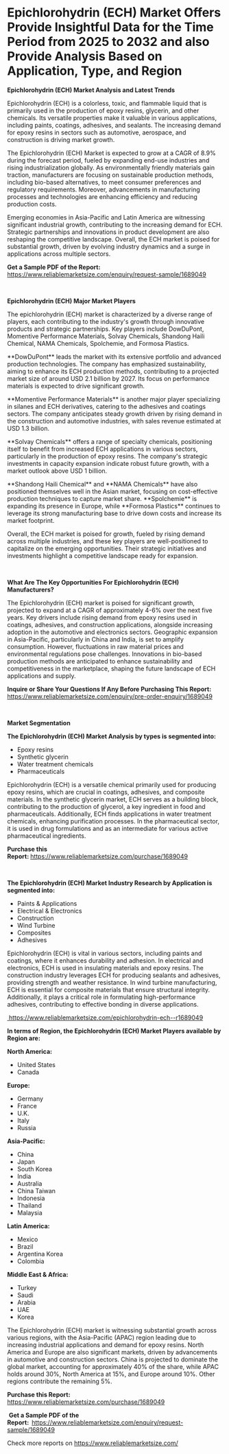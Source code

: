 <p><h1>Epichlorohydrin (ECH) Market Offers Provide Insightful Data for the Time Period from 2025 to 2032 and also Provide Analysis Based on Application, Type, and Region</h1></p><p><strong>Epichlorohydrin (ECH) Market Analysis and Latest Trends</strong></p>
<p><p>Epichlorohydrin (ECH) is a colorless, toxic, and flammable liquid that is primarily used in the production of epoxy resins, glycerin, and other chemicals. Its versatile properties make it valuable in various applications, including paints, coatings, adhesives, and sealants. The increasing demand for epoxy resins in sectors such as automotive, aerospace, and construction is driving market growth.</p><p>The Epichlorohydrin (ECH) Market is expected to grow at a CAGR of 8.9% during the forecast period, fueled by expanding end-use industries and rising industrialization globally. As environmentally friendly materials gain traction, manufacturers are focusing on sustainable production methods, including bio-based alternatives, to meet consumer preferences and regulatory requirements. Moreover, advancements in manufacturing processes and technologies are enhancing efficiency and reducing production costs. </p><p>Emerging economies in Asia-Pacific and Latin America are witnessing significant industrial growth, contributing to the increasing demand for ECH. Strategic partnerships and innovations in product development are also reshaping the competitive landscape. Overall, the ECH market is poised for substantial growth, driven by evolving industry dynamics and a surge in applications across multiple sectors.</p></p>
<p><strong>Get a Sample PDF of the Report:&nbsp;</strong> <a href="https://www.reliablemarketsize.com/enquiry/request-sample/1689049?utm_campaign=3101&utm_medium=2&utm_source=Github&utm_content=ia&utm_term=26032025&utm_id=epichlorohydrin-ech">https://www.reliablemarketsize.com/enquiry/request-sample/1689049</a></p>
<p>&nbsp;</p>
<p><strong>Epichlorohydrin (ECH) Major Market Players</strong></p>
<p><p>The epichlorohydrin (ECH) market is characterized by a diverse range of players, each contributing to the industry's growth through innovative products and strategic partnerships. Key players include DowDuPont, Momentive Performance Materials, Solvay Chemicals, Shandong Haili Chemical, NAMA Chemicals, Spolchemie, and Formosa Plastics.</p><p>**DowDuPont** leads the market with its extensive portfolio and advanced production technologies. The company has emphasized sustainability, aiming to enhance its ECH production methods, contributing to a projected market size of around USD 2.1 billion by 2027. Its focus on performance materials is expected to drive significant growth.</p><p>**Momentive Performance Materials** is another major player specializing in silanes and ECH derivatives, catering to the adhesives and coatings sectors. The company anticipates steady growth driven by rising demand in the construction and automotive industries, with sales revenue estimated at USD 1.3 billion.</p><p>**Solvay Chemicals** offers a range of specialty chemicals, positioning itself to benefit from increased ECH applications in various sectors, particularly in the production of epoxy resins. The company's strategic investments in capacity expansion indicate robust future growth, with a market outlook above USD 1 billion.</p><p>**Shandong Haili Chemical** and **NAMA Chemicals** have also positioned themselves well in the Asian market, focusing on cost-effective production techniques to capture market share. **Spolchemie** is expanding its presence in Europe, while **Formosa Plastics** continues to leverage its strong manufacturing base to drive down costs and increase its market footprint.</p><p>Overall, the ECH market is poised for growth, fueled by rising demand across multiple industries, and these key players are well-positioned to capitalize on the emerging opportunities. Their strategic initiatives and investments highlight a competitive landscape ready for expansion.</p></p>
<p>&nbsp;</p>
<p><strong>What Are The Key Opportunities For Epichlorohydrin (ECH) Manufacturers?</strong></p>
<p><p>The Epichlorohydrin (ECH) market is poised for significant growth, projected to expand at a CAGR of approximately 4-6% over the next five years. Key drivers include rising demand from epoxy resins used in coatings, adhesives, and construction applications, alongside increasing adoption in the automotive and electronics sectors. Geographic expansion in Asia-Pacific, particularly in China and India, is set to amplify consumption. However, fluctuations in raw material prices and environmental regulations pose challenges. Innovations in bio-based production methods are anticipated to enhance sustainability and competitiveness in the marketplace, shaping the future landscape of ECH applications and supply.</p></p>
<p><strong>Inquire or Share Your Questions If Any Before Purchasing This Report:</strong> <a href="https://www.reliablemarketsize.com/enquiry/pre-order-enquiry/1689049?utm_campaign=3101&utm_medium=2&utm_source=Github&utm_content=ia&utm_term=26032025&utm_id=epichlorohydrin-ech">https://www.reliablemarketsize.com/enquiry/pre-order-enquiry/1689049</a></p>
<p>&nbsp;</p>
<p><strong>Market Segmentation</strong></p>
<p><strong>The Epichlorohydrin (ECH) Market Analysis by types is segmented into:</strong></p>
<p><ul><li>Epoxy resins</li><li>Synthetic glycerin</li><li>Water treatment chemicals</li><li>Pharmaceuticals</li></ul></p>
<p><p>Epichlorohydrin (ECH) is a versatile chemical primarily used for producing epoxy resins, which are crucial in coatings, adhesives, and composite materials. In the synthetic glycerin market, ECH serves as a building block, contributing to the production of glycerol, a key ingredient in food and pharmaceuticals. Additionally, ECH finds applications in water treatment chemicals, enhancing purification processes. In the pharmaceutical sector, it is used in drug formulations and as an intermediate for various active pharmaceutical ingredients.</p></p>
<p><strong>Purchase this Report:&nbsp;</strong><a href="https://www.reliablemarketsize.com/purchase/1689049?utm_campaign=3101&utm_medium=2&utm_source=Github&utm_content=ia&utm_term=26032025&utm_id=epichlorohydrin-ech">https://www.reliablemarketsize.com/purchase/1689049</a></p>
<p>&nbsp;</p>
<p><strong>The Epichlorohydrin (ECH) Market Industry Research by Application is segmented into:</strong></p>
<p><ul><li>Paints & Applications</li><li>Electrical & Electronics</li><li>Construction</li><li>Wind Turbine</li><li>Composites</li><li>Adhesives</li></ul></p>
<p><p>Epichlorohydrin (ECH) is vital in various sectors, including paints and coatings, where it enhances durability and adhesion. In electrical and electronics, ECH is used in insulating materials and epoxy resins. The construction industry leverages ECH for producing sealants and adhesives, providing strength and weather resistance. In wind turbine manufacturing, ECH is essential for composite materials that ensure structural integrity. Additionally, it plays a critical role in formulating high-performance adhesives, contributing to effective bonding in diverse applications.</p></p>
<p><a href="https://www.reliablemarketsize.com/epichlorohydrin-ech--r1689049?utm_campaign=3101&utm_medium=2&utm_source=Github&utm_content=ia&utm_term=26032025&utm_id=epichlorohydrin-ech">&nbsp;https://www.reliablemarketsize.com/epichlorohydrin-ech--r1689049</a></p>
<p><strong>In terms of Region, the Epichlorohydrin (ECH) Market Players available by Region are:</strong></p>
<p>
    <p> <strong> North America: </strong>
        <ul>
            <li>United States</li>
            <li>Canada</li>
        </ul>
        </p> 
    <p> <strong> Europe: </strong>
        <ul>
            <li>Germany</li>
            <li>France</li>
            <li>U.K.</li>
            <li>Italy</li>
            <li>Russia</li>
        </ul>
        </p> 
    <p> <strong> Asia-Pacific: </strong>
        <ul>
            <li>China</li>
            <li>Japan</li>
            <li>South Korea</li>
            <li>India</li>
            <li>Australia</li>
            <li>China Taiwan</li>
            <li>Indonesia</li>
            <li>Thailand</li>
            <li>Malaysia</li>
        </ul>
        </p> 
    <p> <strong> Latin America: </strong>
        <ul>
            <li>Mexico</li>
            <li>Brazil</li>
            <li>Argentina Korea</li>
            <li>Colombia</li>
        </ul>
        </p> 
    <p> <strong> Middle East & Africa: </strong>
        <ul>
            <li>Turkey</li>
            <li>Saudi</li>
            <li>Arabia</li>
            <li>UAE</li>
            <li>Korea</li>
        </ul>
    </p>
    </p>
<p><p>The Epichlorohydrin (ECH) market is witnessing substantial growth across various regions, with the Asia-Pacific (APAC) region leading due to increasing industrial applications and demand for epoxy resins. North America and Europe are also significant markets, driven by advancements in automotive and construction sectors. China is projected to dominate the global market, accounting for approximately 40% of the share, while APAC holds around 30%, North America at 15%, and Europe around 10%. Other regions contribute the remaining 5%.</p></p>
<p><strong>Purchase this Report: </strong><a href="https://www.reliablemarketsize.com/purchase/1689049?utm_campaign=3101&utm_medium=2&utm_source=Github&utm_content=ia&utm_term=26032025&utm_id=epichlorohydrin-ech">https://www.reliablemarketsize.com/purchase/1689049</a></p>
<p>&nbsp;<strong>Get a Sample PDF of the Report:&nbsp;&nbsp;</strong><a href="https://www.reliablemarketsize.com/enquiry/request-sample/1689049?utm_campaign=3101&utm_medium=2&utm_source=Github&utm_content=ia&utm_term=26032025&utm_id=epichlorohydrin-ech">https://www.reliablemarketsize.com/enquiry/request-sample/1689049</a></p>
<p><strong></strong></p>
<p>Check more reports on <a href="https://www.reliablemarketsize.com/?utm_campaign=3101&utm_medium=2&utm_source=Github&utm_content=ia&utm_term=26032025&utm_id=epichlorohydrin-ech">https://www.reliablemarketsize.com/</a></p>